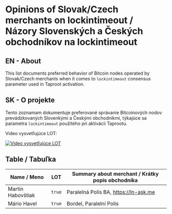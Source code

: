 # Opinions of Slovak/Czech merchants on lockintimeout / Názory Slovenských a Českých obchodníkov na lockintimeout

## EN - About

This list documents preferred behavior of Bitcoin nodes operated by Slovak/Czech merchants when it comes to `lockintimeout` consensus parameter used in Taproot activation.

## SK - O projekte

Tento zoznamam dokumentuje preferované správanie Bitcoinových nodov prevádzkovaných Slovenkými a Českými obchodníkmi, týkajúce sa parametra `lockintimeout` použitého pri aktivácii Taprootu.

Video vysvetľujúce LOT:

[![Video vysvetľujúce LOT](https://img.youtube.com/vi/BBWG8IgvmnE/0.jpg)](https://www.youtube.com/watch?v=BBWG8IgvmnE "Ako aktivovať Taproot?")

## Table / Tabuľka

| Name / Meno       |   LOT  | Summary about merchant / Krátky popis obchodníka |
|-------------------|--------|--------------------------------------------------|
| Martin Habovštiak | `true` | Paralelná Polis BA, https://ln-ask.me            |
| Mário Havel       | `true` | Bordel, Paralelní Polis                          |

